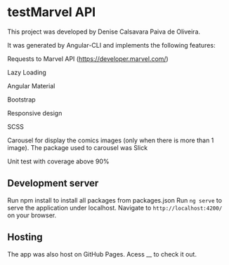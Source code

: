 # testMarvel API

This project was developed by Denise Calsavara Paiva de Oliveira.

It was generated by Angular-CLI and implements the following features:

Requests to Marvel API (https://developer.marvel.com/)

Lazy Loading

Angular Material

Bootstrap

Responsive design

SCSS

Carousel for display the comics images (only when there is more than 1 image). The package used to carousel was Slick

Unit test with coverage above 90%

## Development server

Run npm install to install all packages from packages.json
Run `ng serve` to serve the application under localhost. Navigate to `http://localhost:4200/` on your browser.


## Hosting
The app was also host on GitHub Pages. Acess __ to check it out.
